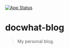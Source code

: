 [![App Status](https://argocd.docwhat.net/api/badge?name=docwhat-blog&revision=true)](https://argocd.docwhat.net/applications/docwhat-blog)

# docwhat-blog

> My personal blog.
